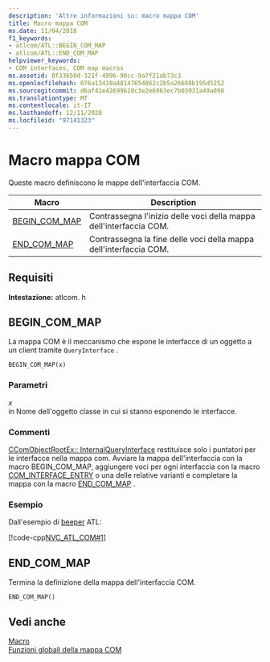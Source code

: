 ```yaml
---
description: 'Altre informazioni su: macro mappa COM'
title: Macro mappa COM
ms.date: 11/04/2016
f1_keywords:
- atlcom/ATL::BEGIN_COM_MAP
- atlcom/ATL::END_COM_MAP
helpviewer_keywords:
- COM interfaces, COM map macros
ms.assetid: 0f33656d-321f-4996-90cc-9a7f21ab73c3
ms.openlocfilehash: 076a13418a48147654862c2b5a26688b195d5252
ms.sourcegitcommit: d6af41e42699628c3e2e6063ec7b03931a49a098
ms.translationtype: MT
ms.contentlocale: it-IT
ms.lasthandoff: 12/11/2020
ms.locfileid: "97141323"
---
```

# <a name="com-map-macros"></a>Macro mappa COM

Queste macro definiscono le mappe dell'interfaccia COM.

|Macro|Description|
|-|-|
|[BEGIN_COM_MAP](#begin_com_map)|Contrassegna l'inizio delle voci della mappa dell'interfaccia COM.|
|[END_COM_MAP](#end_com_map)|Contrassegna la fine delle voci della mappa dell'interfaccia COM.|

## <a name="requirements"></a>Requisiti

**Intestazione:** atlcom. h

## <a name="begin_com_map"></a><a name="begin_com_map"></a> BEGIN_COM_MAP

La mappa COM è il meccanismo che espone le interfacce di un oggetto a un client tramite `QueryInterface` .

```
BEGIN_COM_MAP(x)
```

### <a name="parameters"></a>Parametri

*x*<br/>
in Nome dell'oggetto classe in cui si stanno esponendo le interfacce.

### <a name="remarks"></a>Commenti

[CComObjectRootEx:: InternalQueryInterface](ccomobjectrootex-class.md#internalqueryinterface) restituisce solo i puntatori per le interfacce nella mappa com. Avviare la mappa dell'interfaccia con la macro BEGIN_COM_MAP, aggiungere voci per ogni interfaccia con la macro [COM_INTERFACE_ENTRY](com-interface-entry-macros.md#com_interface_entry) o una delle relative varianti e completare la mappa con la macro [END_COM_MAP](#end_com_map) .

### <a name="example"></a>Esempio

Dall'esempio di [beeper](../../overview/visual-cpp-samples.md) ATL:

[!code-cpp[NVC_ATL_COM#1](../../atl/codesnippet/cpp/com-map-macros_1.h)]

## <a name="end_com_map"></a><a name="end_com_map"></a> END_COM_MAP

Termina la definizione della mappa dell'interfaccia COM.

```
END_COM_MAP()
```

## <a name="see-also"></a>Vedi anche

[Macro](../../atl/reference/atl-macros.md)<br/>
[Funzioni globali della mappa COM](../../atl/reference/com-map-global-functions.md)
